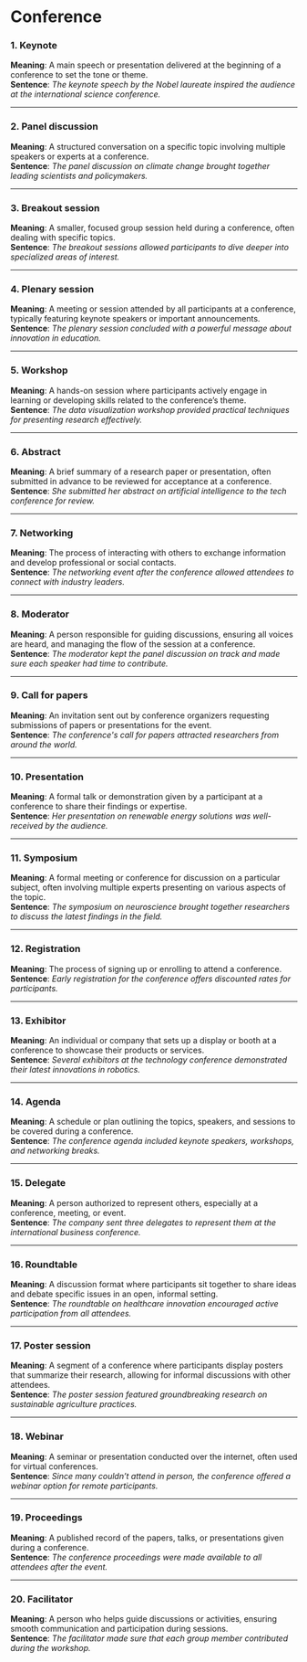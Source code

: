 # Conference

### 1. **Keynote**  
**Meaning**: A main speech or presentation delivered at the beginning of a conference to set the tone or theme.  
**Sentence**: *The keynote speech by the Nobel laureate inspired the audience at the international science conference.*

---

### 2. **Panel discussion**  
**Meaning**: A structured conversation on a specific topic involving multiple speakers or experts at a conference.  
**Sentence**: *The panel discussion on climate change brought together leading scientists and policymakers.*

---

### 3. **Breakout session**  
**Meaning**: A smaller, focused group session held during a conference, often dealing with specific topics.  
**Sentence**: *The breakout sessions allowed participants to dive deeper into specialized areas of interest.*

---

### 4. **Plenary session**  
**Meaning**: A meeting or session attended by all participants at a conference, typically featuring keynote speakers or important announcements.  
**Sentence**: *The plenary session concluded with a powerful message about innovation in education.*

---

### 5. **Workshop**  
**Meaning**: A hands-on session where participants actively engage in learning or developing skills related to the conference’s theme.  
**Sentence**: *The data visualization workshop provided practical techniques for presenting research effectively.*

---

### 6. **Abstract**  
**Meaning**: A brief summary of a research paper or presentation, often submitted in advance to be reviewed for acceptance at a conference.  
**Sentence**: *She submitted her abstract on artificial intelligence to the tech conference for review.*

---

### 7. **Networking**  
**Meaning**: The process of interacting with others to exchange information and develop professional or social contacts.  
**Sentence**: *The networking event after the conference allowed attendees to connect with industry leaders.*

---

### 8. **Moderator**  
**Meaning**: A person responsible for guiding discussions, ensuring all voices are heard, and managing the flow of the session at a conference.  
**Sentence**: *The moderator kept the panel discussion on track and made sure each speaker had time to contribute.*

---

### 9. **Call for papers**  
**Meaning**: An invitation sent out by conference organizers requesting submissions of papers or presentations for the event.  
**Sentence**: *The conference's call for papers attracted researchers from around the world.*

---

### 10. **Presentation**  
**Meaning**: A formal talk or demonstration given by a participant at a conference to share their findings or expertise.  
**Sentence**: *Her presentation on renewable energy solutions was well-received by the audience.*

---

### 11. **Symposium**  
**Meaning**: A formal meeting or conference for discussion on a particular subject, often involving multiple experts presenting on various aspects of the topic.  
**Sentence**: *The symposium on neuroscience brought together researchers to discuss the latest findings in the field.*

---

### 12. **Registration**  
**Meaning**: The process of signing up or enrolling to attend a conference.  
**Sentence**: *Early registration for the conference offers discounted rates for participants.*

---

### 13. **Exhibitor**  
**Meaning**: An individual or company that sets up a display or booth at a conference to showcase their products or services.  
**Sentence**: *Several exhibitors at the technology conference demonstrated their latest innovations in robotics.*

---

### 14. **Agenda**  
**Meaning**: A schedule or plan outlining the topics, speakers, and sessions to be covered during a conference.  
**Sentence**: *The conference agenda included keynote speakers, workshops, and networking breaks.*

---

### 15. **Delegate**  
**Meaning**: A person authorized to represent others, especially at a conference, meeting, or event.  
**Sentence**: *The company sent three delegates to represent them at the international business conference.*

---

### 16. **Roundtable**  
**Meaning**: A discussion format where participants sit together to share ideas and debate specific issues in an open, informal setting.  
**Sentence**: *The roundtable on healthcare innovation encouraged active participation from all attendees.*

---

### 17. **Poster session**  
**Meaning**: A segment of a conference where participants display posters that summarize their research, allowing for informal discussions with other attendees.  
**Sentence**: *The poster session featured groundbreaking research on sustainable agriculture practices.*

---

### 18. **Webinar**  
**Meaning**: A seminar or presentation conducted over the internet, often used for virtual conferences.  
**Sentence**: *Since many couldn’t attend in person, the conference offered a webinar option for remote participants.*

---

### 19. **Proceedings**  
**Meaning**: A published record of the papers, talks, or presentations given during a conference.  
**Sentence**: *The conference proceedings were made available to all attendees after the event.*

---

### 20. **Facilitator**  
**Meaning**: A person who helps guide discussions or activities, ensuring smooth communication and participation during sessions.  
**Sentence**: *The facilitator made sure that each group member contributed during the workshop.*


